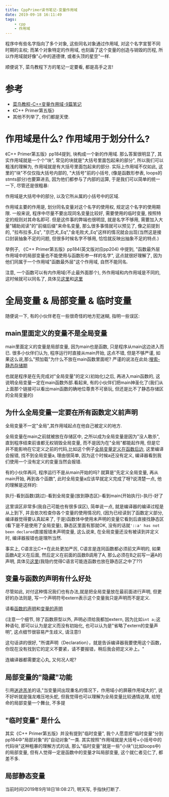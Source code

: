 ```yaml
---
title: CppPrimer读书笔记-变量作用域
date: 2019-09-18 16:11:49
tags:
    - cpp
    - 作用域
---
```

程序中有些名字指向了多个对象, 这些同名对象通过作用域, 对这个名字宣誓不同时期的主权; 而某个对象特定的作用域, 也刻画了这个变量的创造与销毁的历程, 所以作用域就好像"心中的道德律, 或者头顶的星空"一样.

顺便说下, 菜鸟教程下方的笔记一定要看, 都是高手之言!

# 参考
- [菜鸟教程-C++变量作用域-9篇笔记](https://www.runoob.com/cplusplus/cpp-variable-scope.html#postcomments)
- 《C++ Primer第五版》
- 其他不列举了, 你们都是天使.

# 作用域是什么? 作用域用于划分什么?
《C++ Primer第五版》pp184提到, 块构成一个新的作用域. 那么答案很明显了, 其实作用域就是一个个"块", 常见的块就是"大括号里面包起来的部分", 所以我们可以粗浅的理解为, 作用域就是有大括号里面包起来的部分. 实际上作用域不仅如此, 这里的"块"不仅仅指大括号内部的, "大括号"前的小括号, (像是函数形参表, loops的stmts部分)也要算进去, 因为他们都参与了内部的运算, 于是我们可以简单的统一一下, 尽管还是很粗暴:

作用域是大括号中的部分, 以及它所从属的小括号中的区域.

作用域主要的作用是, 划分同名变量对这个名字的使用权, 规定这个名字的使用期限. 一般来说, 程序中尽量不要出现同名变量比较好, 需要使用的临时变量, 按照特定的规则对其命名即可. 但是这件事的弊端也很明显, 就是名字不够用, 需要加入大量"辅助阅读"的"前缀后缀"来命名变量, 那么很多事情就可以预见了, 像之前提到的, "拉布拉多_Eq", "京巴犬_Eq","金毛败犬_Eq"这样的情况就会出现(当然这是接口封装抽象不足的问题, 但很多时候名字不够用, 恰恰就反映出抽象不足的特点.)

举例子, 《C++ Primer第五版》pp184(英文版对应pp204)
中提到, "函数最外层作用域中的局部变量也不能使用与函数形参一样的名字", 这点就很好理解了, 因为他们同属于一个作用域"函数最外层"这个作用域, 自然不能同名.

注意, 一个函数可以有内作用域(不止最外面那个), 外作用域和内作用域是不同的, 这时候就可以同名了, 具体见[这里](https://help.semmle.com/wiki/display/CCPPOBJ/Declaration+hides+variable)和[这里](https://stackoverflow.com/questions/30125671/what-does-local-variables-at-the-outermost-scope-of-the-function-may-not-use-th#30125743)

# 全局变量 & 局部变量 & 临时变量
随便说一下, 有的小伙伴老在一些很奇怪的地方犯迷糊, 指明一些误区:
## main里面定义的变量不是全局变量
main里面定义的变量是局部变量, 因为main也是函数, 只是程序从main这边进入而已. 很多小伙伴们认为, 程序运行时直接从main开始, 这点不错, 但是不够严谨, 如果这么说,那么"预加载"为什么不放在main函数里面呢? 严谨的说法在此处:[搜索-静态存储期](https://zh.cppreference.com/w/cpp/language/main_function)

也就是程序是在先完成对"全局变量"的定义(初始化)之后, 再进入main函数的, 这说明全局变量一定在main函数外部.看起来, 有的小伙伴们把main神圣化了(我们从上面那个链接可以看出main函数的确地位尊贵不可亵玩, 但还是比不了静态存储区的全局变量的)


## 为什么全局变量一定要在所有函数定义前声明
全局变量不一定"全局",其作用域起点在他自己被定义的地方.

全局变量在main之前就被放在存储区中, 之所以成为全局变量是因为"没人敢杀", 直到程序结束前谁都无权销毁全局变量, 而不是因为在"全局"都能起作用, 但是它并不能影响在它定义之前的代码,比如这个例子[全局变量定义在函数后边](https://www.runoob.com/cplusplus/cpp-variable-scope.html#comment-24445), 这里编译会报错, 找不到全局变量a, 理由很简单, 因为这个时候a还没有定义, 编译器看到我们使用一个没有定义的变量当然会报错.

有的小伙伴再问, 程序运行不是从main开始的吗? 就算是"先定义全局变量, 再从main开始, 再到各个函数", 此时全局变量a应该早就定义完成了呀?说清楚一点, 他的理解是这样的:

执行-看到函数(跳过)-看到全局变量(放到静态区)-看到main(开始执行)-执行-好了

这里误区非常多(我自己可能也有很多误区), 简单说一点, 就是编译器的编译过程是从上到下, 并且依次检查你各个变量的使用情况的, (因为已经读到了函数定义部分, 编译器觉得要认真起来了, 于是)函数体中使用未声明的变量它看到后直接找静态区(看下是不是使用了全局变量), 静态区里面有那就OK, 没有的话就`'::a' has not been declared`直接报错未声明变量, 这么说来, 在全局变量还没有被读到并定义时, 编译器报错也是理所当然.

事实上, C语言比C++在此处更加严厉, C语言是连同函数都必须前文声明的, 如果函数A定义在后面, 然后定义在前面的函数B调用了A, 那么必须在B之前写一遍A的声明, 具体见[这里](http://c.biancheng.net/cpp/html/3241.html)(我隐约觉得C语言可能连函数也放在静态区之中了??)

## 变量与函数的声明有什么好处

尽管如此, 对付这种情况我们也有办法,就是把全局变量放在最前面进行声明, 但更好的办法则是, 写一个声明符号extern表示这个变量我只是声明而不是定义.

请看[函数的声明](http://c.biancheng.net/cpp/html/3241.html)和[变量的声明](https://www.runoob.com/cplusplus/cpp-variable-types.html)

(注意一个细节, 除了函数原型以外, 声明必须给我都加extern, 因为比如`int a;`这种语句, 即可以认为是定义而没有初始化, 也可以认为是"省略了extern的变量声明", 这点细节很容易产生歧义, 请注意!)

这句话讲的很好, "所谓声明（Declaration），就是告诉编译器我要使用这个函数，你现在没有找到它的定义不要紧，请不要报错，稍后我会把定义补上。"

连编译器都需要定心丸, 又何况人呢?

## 局部变量的"隐藏"功能
引用[迷途羔羊](https://www.runoob.com/cplusplus/cpp-variable-scope.html)的话,"当变量间出现重名的情况下，作用域小的屏蔽作用域大的", 说不好听就是强龙难压地头蛇, 但我觉得也可以理解为全局变量比较通情达理, 给短命的局部变量一个舞台, 不多提

## "临时变量" 是什么
其实《C++ Primer第五版》并没有提到"临时变量", 我个人愿意把"临时变量"分到pp184中"局部对象"的"自动对象"一类. 其实按照"作用域就是大括号+小括号中的代码块"这种粗暴的理解方式的话, 那么"临时变量"就是一些"小块"(比如loops中)的局部变量, 但有人觉得一定是函数中的变量才叫局部变量, 这个就仁者见仁了, 都差不多.

## 局部静态变量

当前时间(2019年9月18日18:08:27), 明天写, 手指快打断了.
